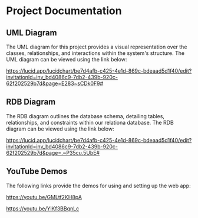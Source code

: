 # Project Documentation

## UML Diagram

The UML diagram for this project provides a visual representation over the classes, relationships, and interactions within the system's structure. The UML diagram can be viewed using the link below:

https://lucid.app/lucidchart/be7d4afb-c425-4e1d-869c-bdeaad5d1f40/edit?invitationId=inv_bd4086c9-7db2-439b-920c-62f202529b7d&page=E283~sCDk0F9#

## RDB Diagram

The RDB diagram outlines the database schema, detailing tables, relationships, and constraints within our relationa database. The RDB diagram can be viewed using the link below:

https://lucid.app/lucidchart/be7d4afb-c425-4e1d-869c-bdeaad5d1f40/edit?invitationId=inv_bd4086c9-7db2-439b-920c-62f202529b7d&page=.~P35cu.5UbE#

## YouTube Demos

The following links provide the demos for using and setting up the web app:

https://youtu.be/GMLtf2KH8pA

https://youtu.be/YlKf3BBqnLc
